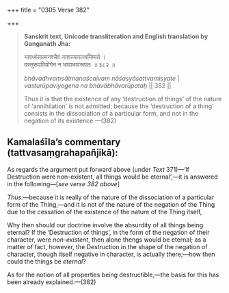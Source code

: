 +++
title = "0305 Verse 382"

+++
> **Sanskrit text, Unicode transliteration and English translation by Ganganath Jha:** 
>
> भावध्वंसात्मनश्चैवं नाशस्यासत्त्वमिष्यते ।  
> वस्तुरूपवियोगेन न भावाभावरूपतः ॥ ३८२ ॥ 
>
> *bhāvadhvaṃsātmanaścaivaṃ nāśasyāsattvamiṣyate* \|  
> *vasturūpaviyogena na bhāvābhāvarūpataḥ* \|\| 382 \|\| 
>
> Thus it is that the existence of any ‘destruction of things’ of the nature of ‘annihilation’ is not admitted; because the ‘destruction of a thing’ consists in the dissociation of a particular form, and not in the negation of its existence.—(382)



## Kamalaśīla’s commentary (tattvasaṃgrahapañjikā):

As regards the argument put forward above (under *Text* 371)—‘If Destruction were non-existent, all things would be eternal’,—it is answered in the following—[*see verse 382 above*]

*Thus*:—because it is really of the nature of the dissociation of a particular form of the Thing,—and it is not of the nature of the negation of the Thing due to the cessation of the existence of the nature of the Thing itself,

Why then should our doctrine involve the absurdity of all things being eternal? If the ‘Destruction of things’, in the form of the negation of their character, were *non-existent*, then alone thengs would be eternal; as a matter of fact, however, the Destruction in the shape of the negation of character, though itself negative in character, is actually there;—how then could the things be *eternal*?

As for the notion of all properties being destructible,—the basis for this has been already explained.—(382)


